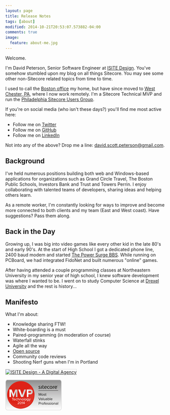 ```yaml
---
layout: page
title: Release Notes
tags: [about]
modified: 2014-10-21T20:53:07.573882-04:00
comments: true
image:
  feature: about-me.jpg
---
```


Welcome.

I'm David Peterson, Senior Software Engineer at <a href="http://www.isitedesign.com" target="_blank">ISITE Design</a>. You've somehow stumbled upon my blog on all things Sitecore. You may see some other non-Sitecore related topics from time to time.

I used to call the <a href="http://www.isitedesign.com/contact" target="_blank">Boston office</a> my home, but have since moved to <a href="http://www.west-chester.com/" target="_blank">West Chester, PA</a>, where I now work remotely. I'm a Sitecore Technical MVP and run the <a href="http://www.meetup.com/Sitecore-User-Group-Philadelphia/" target="_blank">Philadelphia Sitecore Users Group</a>. 

If you're on social media (who isn't these days?) you'll find me most active here:

* Follow me on <a href="https://twitter.com/PetersonDave" target="_blank">Twitter</a>
* Follow me on <a href="https://github.com/PetersonDave" target="_blank">GitHub</a>
* Follow me on <a href="http://www.linkedin.com/in/petersond/" target="_blank">LinkedIn</a>

Not into any of the above? Drop me a line: <a href="mailto:david.scott.peterson@gmail.com">david.scott.peterson@gmail.com</a>.

## Background

I've held numerous positions building both web and Windows-based applications for organizations such as Grand Circle Travel, The Boston Public Schools, Investors Bank and Trust and Towers Perrin. I enjoy collaborating with talented teams of developers, sharing ideas and helping others learn.

As a remote worker, I'm constantly looking for ways to improve and become more connected to both clients and my team (East and West coast). Have suggestions? Pass them along.

## Back in the Day

Growing up, I was big into video games like every other kid in the late 80's and early 90's. At the start of High School I got a dedicated phone line, 2400 baud modem and started <a href="http://bbslist.textfiles.com/617/617.txt" target="_blank">The Power Surge BBS</a>. While running on PCBoard, we had integrated FidoNet and built numerous "online" games. 

After having attended a couple programming classes at Northeastern University in my senior year of high school, I knew software development was where I wanted to be. I went on to study Computer Science at <a href="http://www.drexel.edu/" target="_blank">Drexel University</a> and the rest is history...

## Manifesto

What I'm about:

* Knowledge sharing FTW!
* White-boarding is a must
* Paired-programming (in moderation of course)
* Waterfall stinks
* Agile all the way
* <a href="https://github.com/PetersonDave?tab=repositories" target="_blank">Open source</a>
* Community code reviews
* Shooting Nerf guns when I'm in Portland

<a href="http://www.isitedesign.com" title="ISITE Design - A Digital Agency" target="_blank"><img src="http://petersondave.files.wordpress.com/2013/10/isite-banner.jpg" alt="ISITE Design - A Digital Agency" style="border:1px solid #D8D8D8;"></a>

![MVP](/assets/images/mvp-2014-technology.jpg)